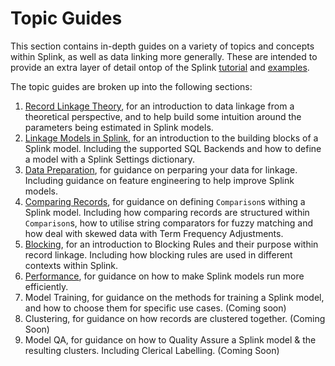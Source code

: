 # Topic Guides

This section contains in-depth guides on a variety of topics and concepts within Splink, as well as data linking more generally. These are intended to provide an extra layer of detail ontop of the Splink [tutorial](../demos/00_Tutorial_Introduction.ipynb) and [examples](../examples_index.md).

The topic guides are broken up into the following sections:

1. [Record Linkage Theory](record_linkage.md), for an introduction to data linkage from a theoretical perspective, and to help build some intuition around the parameters being estimated in Splink models.  
2. [Linkage Models in Splink](backends.md), for an introduction to the building blocks of a Splink model. Including the supported SQL Backends and how to define a model with a Splink Settings dictionary.
3. [Data Preparation](./feature_engineering.md), for guidance on perparing your data for linkage. Including guidance on feature engineering to help improve Splink models. 
4. [Comparing Records](./customising_comparisons.ipynb), for guidance on defining `Comparison`s withing a Splink model. Including how comparing records are structured within `Comparison`s, how to utilise string comparators for fuzzy matching and how deal with skewed data with Term Frequency Adjustments.
5. [Blocking](./blocking_rules.md), for an introduction to Blocking Rules and their purpose within record linkage. Including how blocking rules are used in different contexts within Splink.
6. [Performance](./optimising_spark.md), for guidance on how to make Splink models run more efficiently.
7. Model Training, for guidance on the methods for training a Splink model, and how to choose them for specific use cases. (Coming soon)
8. Clustering, for guidance on how records are clustered together. (Coming Soon)
9. Model QA, for guidance on how to Quality Assure a Splink model & the resulting clusters. Including Clerical Labelling. (Coming Soon)
